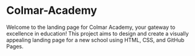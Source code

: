# Colmar-Academy
Welcome to the landing page for Colmar Academy, your gateway to excellence in education! This project aims to design and create a visually appealing landing page for a new school using HTML, CSS, and GitHub Pages.
